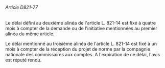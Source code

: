 ###### Article D821-77

Le délai défini au deuxième alinéa de l'article L. 821-14 est fixé à quatre mois à compter de la demande ou de l'initiative mentionnées au premier alinéa du même article.

Le délai mentionné au troisième alinéa de l'article L. 821-14 est fixé à un mois à compter de la réception du projet de norme par la compagnie nationale des commissaires aux comptes. A l'expiration de ce délai, l'avis est réputé rendu.

